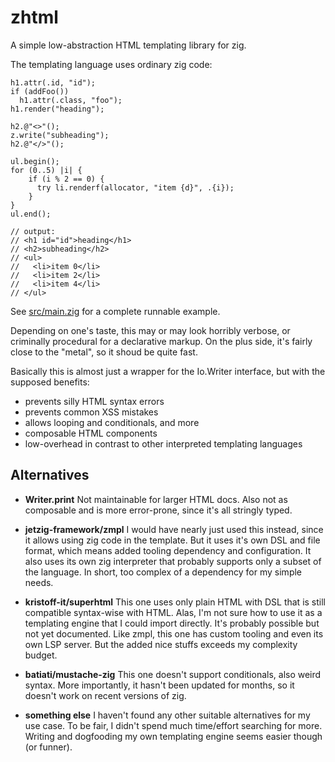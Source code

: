 
# zhtml

A simple low-abstraction HTML templating library for zig.

The templating language uses ordinary zig code: 

```zig
h1.attr(.id, "id");
if (addFoo())
  h1.attr(.class, "foo");
h1.render("heading");

h2.@"<>"();
z.write("subheading");
h2.@"</>"();

ul.begin();
for (0..5) |i| {
    if (i % 2 == 0) {
      try li.renderf(allocator, "item {d}", .{i});
    }
}
ul.end();

// output:
// <h1 id="id">heading</h1>
// <h2>subheading</h2>
// <ul>
//   <li>item 0</li>
//   <li>item 2</li>
//   <li>item 4</li>
// </ul>
```

See [src/main.zig](src/main.zig) for a complete runnable example.

Depending on one's taste, this may or may look horribly verbose,
or criminally procedural for a declarative markup.
On the plus side, it's fairly close to the "metal",
so it shoud be quite fast.

Basically this is almost just a wrapper for the Io.Writer interface,
but with the supposed benefits:
- prevents silly HTML syntax errors
- prevents common XSS mistakes
- allows looping and conditionals, and more
- composable HTML components
- low-overhead in contrast to other
  interpreted templating languages

## Alternatives
- **Writer.print**
  Not maintainable for larger HTML docs. Also not 
  as composable and is more error-prone, since it's all
  stringly typed.
  
- **jetzig-framework/zmpl**
  I would have nearly just used this instead, since it allows
  using zig code in the template. But it uses it's own
  DSL and file format, which means added tooling dependency
  and configuration. It also uses its own zig interpreter
  that probably supports only a subset of the language.
  In short, too complex of a dependency for my simple needs.

- **kristoff-it/superhtml**
  This one uses only plain HTML with DSL that is
  still compatible syntax-wise with HTML. Alas,
  I'm not sure how to use it as a templating engine
  that I could import directly. It's 
  probably possible but not yet documented.
  Like zmpl, this one has custom tooling and even
  its own LSP server. But the added nice stuffs exceeds
  my complexity budget.
  
- **batiati/mustache-zig**
  This one doesn't support conditionals, also
  weird syntax. More importantly, it hasn't been
  updated for months, so it doesn't work on 
  recent versions of zig.
  
- **something else** 
   I haven't found any other suitable alternatives for
   my use case. To be fair, I didn't spend much time/effort searching
   for more. Writing and dogfooding my own templating
   engine seems easier though (or funner).
   
